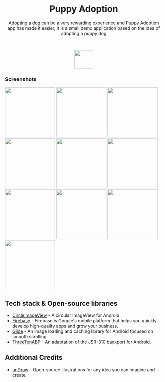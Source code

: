<h1 align="center">Puppy Adoption</h1>

<p align="center">  
Adopting a dog can be a very rewarding experience and Puppy Adoption app has made it easier, It is a small demo application based on the idea of adopting a puppy dog
</p>
</br>

<p align="center">
<img src="https://user-images.githubusercontent.com/52043419/112720085-543ee480-8f22-11eb-8eb7-c924b7db67c0.png" width=60 height=60/>
</p>



### Screenshots
[<img src="https://user-images.githubusercontent.com/52043419/112719881-581e3700-8f21-11eb-8282-5c19df49bf17.png" width=160>](https://user-images.githubusercontent.com/52043419/112719881-581e3700-8f21-11eb-8282-5c19df49bf17.png)
[<img src="https://user-images.githubusercontent.com/52043419/112719882-58b6cd80-8f21-11eb-903b-a4955d7ea2fa.png" width=160>](https://user-images.githubusercontent.com/52043419/112719882-58b6cd80-8f21-11eb-903b-a4955d7ea2fa.png)
[<img src="https://user-images.githubusercontent.com/52043419/112719878-56547380-8f21-11eb-85d2-9be19ab8c964.png" width=160>](https://user-images.githubusercontent.com/52043419/112719878-56547380-8f21-11eb-85d2-9be19ab8c964.png)
[<img src="https://user-images.githubusercontent.com/52043419/112719870-518fbf80-8f21-11eb-9318-859ccdb0409e.png" width=160>](https://user-images.githubusercontent.com/52043419/112719870-518fbf80-8f21-11eb-9318-859ccdb0409e.png)
[<img src="https://user-images.githubusercontent.com/52043419/112719872-518fbf80-8f21-11eb-9992-cb2f507a18b5.png" width=160>](https://user-images.githubusercontent.com/52043419/112719872-518fbf80-8f21-11eb-9992-cb2f507a18b5.png)
[<img src="https://user-images.githubusercontent.com/52043419/112719874-53598300-8f21-11eb-8109-f0b9aa7a7f58.png" width=160>](https://user-images.githubusercontent.com/52043419/112719874-53598300-8f21-11eb-8109-f0b9aa7a7f58.png)
[<img src="https://user-images.githubusercontent.com/52043419/112719873-52285600-8f21-11eb-8e67-1c477572406e.png" width=160>](https://user-images.githubusercontent.com/52043419/112719873-52285600-8f21-11eb-8e67-1c477572406e.png)
[<img src="https://user-images.githubusercontent.com/52043419/112719880-5785a080-8f21-11eb-8f55-4cdc3ec984db.png" width=160>](https://user-images.githubusercontent.com/52043419/112719880-5785a080-8f21-11eb-8f55-4cdc3ec984db.png)
[<img src="https://user-images.githubusercontent.com/52043419/112719883-594f6400-8f21-11eb-98d2-e52907b5ce12.png" width=160>](https://user-images.githubusercontent.com/52043419/112719883-594f6400-8f21-11eb-98d2-e52907b5ce12.png)
[<img src="https://user-images.githubusercontent.com/52043419/112719884-59e7fa80-8f21-11eb-93c0-0b8d3edaf562.png" width=160>](https://user-images.githubusercontent.com/52043419/112719884-59e7fa80-8f21-11eb-93c0-0b8d3edaf562.png)

## Tech stack & Open-source libraries
- [CircleImageView](https://github.com/hdodenhof/CircleImageView) - A circular ImageView for Android
- [Firebase](https://firebase.google.com/) - Firebase is Google's mobile platform that helps you quickly develop high-quality apps and grow your business.
- [Glide](https://github.com/bumptech/glide) - An image loading and caching library for Android focused on smooth scrolling
- [ThreeTenABP](https://github.com/JakeWharton/ThreeTenABP) - An adaptation of the JSR-310 backport for Android.

## Additional Credits
- [unDraw](https://undraw.co/) - Open-source illustrations for any idea you can imagine and create.
